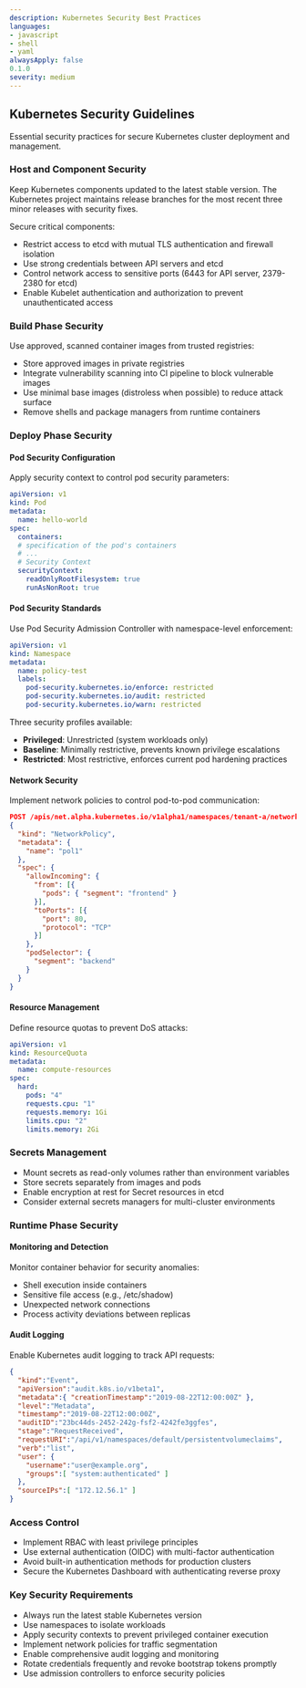 ```yaml
---
description: Kubernetes Security Best Practices
languages:
- javascript
- shell
- yaml
alwaysApply: false
0.1.0
severity: medium
---
```


## Kubernetes Security Guidelines

Essential security practices for secure Kubernetes cluster deployment and management.

### Host and Component Security

Keep Kubernetes components updated to the latest stable version. The Kubernetes project maintains release branches for the most recent three minor releases with security fixes.

Secure critical components:
- Restrict access to etcd with mutual TLS authentication and firewall isolation
- Use strong credentials between API servers and etcd
- Control network access to sensitive ports (6443 for API server, 2379-2380 for etcd)
- Enable Kubelet authentication and authorization to prevent unauthenticated access

### Build Phase Security

Use approved, scanned container images from trusted registries:
- Store approved images in private registries
- Integrate vulnerability scanning into CI pipeline to block vulnerable images
- Use minimal base images (distroless when possible) to reduce attack surface
- Remove shells and package managers from runtime containers

### Deploy Phase Security

#### Pod Security Configuration

Apply security context to control pod security parameters:

```yaml
apiVersion: v1
kind: Pod
metadata:
  name: hello-world
spec:
  containers:
  # specification of the pod's containers
  # ...
  # Security Context
  securityContext:
    readOnlyRootFilesystem: true
    runAsNonRoot: true
```

#### Pod Security Standards

Use Pod Security Admission Controller with namespace-level enforcement:

```yaml
apiVersion: v1
kind: Namespace
metadata:
  name: policy-test
  labels:    
    pod-security.kubernetes.io/enforce: restricted
    pod-security.kubernetes.io/audit: restricted
    pod-security.kubernetes.io/warn: restricted
```

Three security profiles available:
- **Privileged**: Unrestricted (system workloads only)
- **Baseline**: Minimally restrictive, prevents known privilege escalations
- **Restricted**: Most restrictive, enforces current pod hardening practices

#### Network Security

Implement network policies to control pod-to-pod communication:

```json
POST /apis/net.alpha.kubernetes.io/v1alpha1/namespaces/tenant-a/networkpolicys
{
  "kind": "NetworkPolicy",
  "metadata": {
    "name": "pol1"
  },
  "spec": {
    "allowIncoming": {
      "from": [{
        "pods": { "segment": "frontend" }
      }],
      "toPorts": [{
        "port": 80,
        "protocol": "TCP"
      }]
    },
    "podSelector": {
      "segment": "backend"
    }
  }
}
```

#### Resource Management

Define resource quotas to prevent DoS attacks:

```yaml
apiVersion: v1
kind: ResourceQuota
metadata:
  name: compute-resources
spec:
  hard:
    pods: "4"
    requests.cpu: "1"
    requests.memory: 1Gi
    limits.cpu: "2"
    limits.memory: 2Gi
```

### Secrets Management

- Mount secrets as read-only volumes rather than environment variables
- Store secrets separately from images and pods
- Enable encryption at rest for Secret resources in etcd
- Consider external secrets managers for multi-cluster environments

### Runtime Phase Security

#### Monitoring and Detection

Monitor container behavior for security anomalies:
- Shell execution inside containers
- Sensitive file access (e.g., /etc/shadow)
- Unexpected network connections
- Process activity deviations between replicas

#### Audit Logging

Enable Kubernetes audit logging to track API requests:

```json
{
  "kind":"Event",
  "apiVersion":"audit.k8s.io/v1beta1",
  "metadata":{ "creationTimestamp":"2019-08-22T12:00:00Z" },
  "level":"Metadata",
  "timestamp":"2019-08-22T12:00:00Z",
  "auditID":"23bc44ds-2452-242g-fsf2-4242fe3ggfes",
  "stage":"RequestReceived",
  "requestURI":"/api/v1/namespaces/default/persistentvolumeclaims",
  "verb":"list",
  "user": {
    "username":"user@example.org",
    "groups":[ "system:authenticated" ]
  },
  "sourceIPs":[ "172.12.56.1" ]
}
```

### Access Control

- Implement RBAC with least privilege principles
- Use external authentication (OIDC) with multi-factor authentication
- Avoid built-in authentication methods for production clusters
- Secure the Kubernetes Dashboard with authenticating reverse proxy

### Key Security Requirements

- Always run the latest stable Kubernetes version
- Use namespaces to isolate workloads
- Apply security contexts to prevent privileged container execution
- Implement network policies for traffic segmentation
- Enable comprehensive audit logging and monitoring
- Rotate credentials frequently and revoke bootstrap tokens promptly
- Use admission controllers to enforce security policies